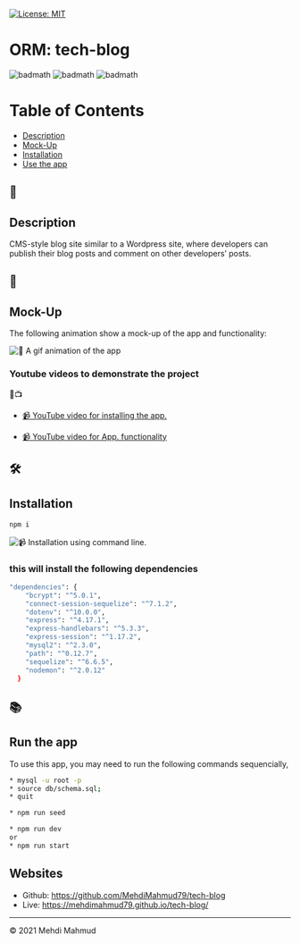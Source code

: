 [![License: MIT](https://img.shields.io/badge/License-MIT-yellow.svg)](https://opensource.org/licenses/MIT)

# ORM: tech-blog

![badmath](https://img.shields.io/github/issues/MehdiMahmud79/tech-blog)
![badmath](https://img.shields.io/github/forks/MehdiMahmud79/tech-blog)
![badmath](https://img.shields.io/github/stars/MehdiMahmud79/tech-blog)

# Table of Contents 

* [Description](#description)
* [Mock-Up](#🚀)
* [Installation](#installation)
* [Use the app](#📚)



## 📝
## Description 

CMS-style blog site similar to a Wordpress site, where developers can publish their blog posts and comment on other developers’ posts.

## 🚀
## Mock-Up

The following animation show a mock-up of the app and functionality:


![📸 A gif animation of the app](./assets/screen.gif)


### Youtube videos to demonstrate the project
🔴📺

* [📹 YouTube video for installing the app.](https://youtu.be/MN-CRUqIAGI)

* [📹 YouTube video for App. functionality](https://youtu.be/7Pg9gin8lWo)

## 🛠️ 
##  Installation
```bash
npm i
```
![📹 Installation using command line.](./assets/install.gif)

### this will install the following dependencies 
```bash
"dependencies": {
    "bcrypt": "^5.0.1",
    "connect-session-sequelize": "^7.1.2",
    "dotenv": "^10.0.0",
    "express": "^4.17.1",
    "express-handlebars": "^5.3.3",
    "express-session": "^1.17.2",
    "mysql2": "^2.3.0",
    "path": "^0.12.7",
    "sequelize": "^6.6.5",
    "nodemon": "^2.0.12"
  }

```

## 📚
## Run the app

  To use this app, you may need to run the following commands sequencially,

```bash
* mysql -u root -p
* source db/schema.sql;
* quit

* npm run seed

* npm run dev
or
* npm run start
```


## Websites
* Github: https://github.com/MehdiMahmud79/tech-blog
* Live: https://mehdimahmud79.github.io/tech-blog/



---
© 2021 Mehdi Mahmud

